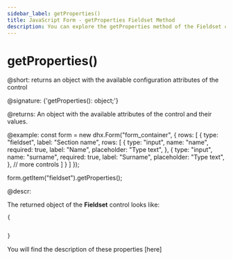 ```yaml
---
sidebar_label: getProperties()
title: JavaScript Form - getProperties Fieldset Method 
description: You can explore the getProperties method of the Fieldset control of Form in the documentation of the DHTMLX JavaScript UI library. Browse developer guides and API reference, try out code examples and live demos, and download a free 30-day evaluation version of DHTMLX Suite.
---
```


# getProperties()

@short: returns an object with the available configuration attributes of the control

@signature: {'getProperties(): object;'}

@returns:
An object with the available attributes of the control and their values.

@example:
const form = new dhx.Form("form_container", {
    rows: [
        {
            type: "fieldset",
            label: "Section name",
            rows: [
                {
                    type: "input",
                    name: "name",
                    required: true,
                    label: "Name",
                    placeholder: "Type text",
                },
                {
                    type: "input",
                    name: "surname",
                    required: true,
                    label: "Surname",
                    placeholder: "Type text",
                },
                // more controls
            ]
        }
    ]
});

form.getItem("fieldset").getProperties();

@descr:

The returned object of the **Fieldset** control looks like:

~~~js
{


}
~~~




You will find the description of these properties [here]